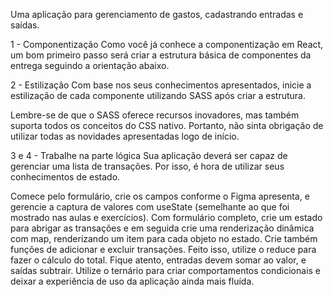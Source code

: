 Uma aplicação para gerenciamento de gastos, cadastrando entradas e saídas.

1 - Componentização
Como você já conhece a componentização em React, um bom primeiro passo será criar a estrutura básica de componentes da entrega seguindo a orientação abaixo.

2 - Estilização
Com base nos seus conhecimentos apresentados, inicie a estilização de cada componente utilizando SASS após criar a estrutura.

Lembre-se de que o SASS oferece recursos inovadores, mas também suporta todos os conceitos do CSS nativo. Portanto, não sinta obrigação de utilizar todas as novidades apresentadas logo de início.

3 e 4 - Trabalhe na parte lógica
Sua aplicação deverá ser capaz de gerenciar uma lista de transações. Por isso, é hora de utilizar seus conhecimentos de estado.

Comece pelo formulário, crie os campos conforme o Figma apresenta, e gerencie a captura de valores com useState (semelhante ao que foi mostrado nas aulas e exercícios).
Com formulário completo, crie um estado para abrigar as transações e em seguida crie uma renderização dinâmica com map, renderizando um item para cada objeto no estado.
Crie também funções de adicionar e excluir transações.
Feito isso, utilize o reduce para fazer o cálculo do total. Fique atento, entradas devem somar ao valor, e saídas subtrair.
Utilize o ternário para criar comportamentos condicionais e deixar a experiência de uso da aplicação ainda mais fluída.⁠
